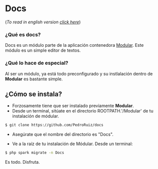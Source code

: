 # Docs
(_To read in english version [click here](README_en.md)_)

### ¿Qué es docs?
Docs es un módulo parte de la aplicación contenedora [Modular](https://github.com/PedroRuiz/modular). Este módulo es un simple editor de textos.

### ¿Qué lo hace de especial?
Al ser un módulo, ya está todo preconfigurado y su instlalación dentro de **Modular** es bastante simple.

## ¿Cómo se instala?
- Forzosamente tiene que ser instalado previamente **Modular**.
- Desde un terminal, sitúate en el directorio ROOTPATH.'/Modular' de tu instalación de módular.
```bash
$ git clone https://github.com/PedroRuiz/docs
```
- Asegúrate que el nombre del directorio es "Docs".

- Ve a la raíz de tu instalación de Módular. Desde un terminal:
```bash
$ php spark migrate -n Docs
```

Es todo. Disfruta.
